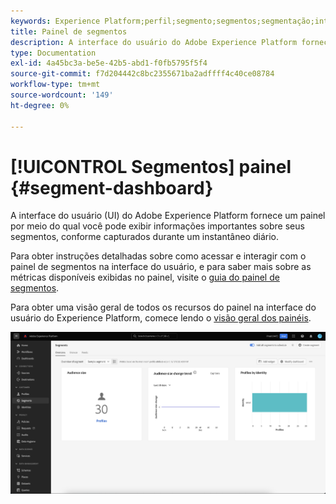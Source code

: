 ```yaml
---
keywords: Experience Platform;perfil;segmento;segmentos;segmentação;interface do usuário;UI;personalização;painel;painel;;profile;segment;segments;segmentation;user interface;UI;customization;segment dashboard;dashboard
title: Painel de segmentos
description: A interface do usuário do Adobe Experience Platform fornece um painel por meio do qual você pode visualizar métricas importantes relacionadas a segmentos criados e mantidos por sua organização.
type: Documentation
exl-id: 4a45bc3a-be5e-42b5-abd1-f0fb5795f5f4
source-git-commit: f7d204442c8bc2355671ba2adffff4c40ce08784
workflow-type: tm+mt
source-wordcount: '149'
ht-degree: 0%

---
```


# [!UICONTROL Segmentos] painel {#segment-dashboard}

A interface do usuário (UI) do Adobe Experience Platform fornece um painel por meio do qual você pode exibir informações importantes sobre seus segmentos, conforme capturados durante um instantâneo diário.

Para obter instruções detalhadas sobre como acessar e interagir com o painel de segmentos na interface do usuário, e para saber mais sobre as métricas disponíveis exibidas no painel, visite o [guia do painel de segmentos](../../dashboards/guides/segments.md).

Para obter uma visão geral de todos os recursos do painel na interface do usuário do Experience Platform, comece lendo o [visão geral dos painéis](../../dashboards/home.md).

![O painel de segmentos. Isso mostra três widgets: o widget de tamanho do público-alvo, o widget de tendência de alteração de tamanho do público-alvo e os perfis por widget de identidade.](../images/ui/segment-dashboard/dashboard-overview.png)
